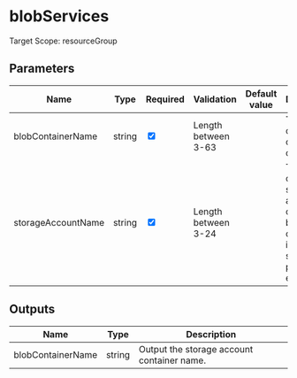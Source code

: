 # blobServices

Target Scope: resourceGroup

## Parameters
| Name | Type | Required | Validation | Default value | Description |
| -- |  -- | -- | -- | -- | -- |
| blobContainerName | string | <input type="checkbox" checked> | Length between 3-63 | <pre></pre> | The name of the blob container to create. |
| storageAccountName | string | <input type="checkbox" checked> | Length between 3-24 | <pre></pre> | The name of the storage account to create the blob container in. This should be pre-existing. |
## Outputs
| Name | Type | Description |
| -- |  -- | -- |
| blobContainerName | string | Output the storage account container name. |

